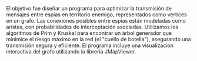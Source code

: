 El objetivo fue diseñar un programa para optimizar la transmisión de mensajes entre espías en territorio enemigo, representados como vértices en un grafo. Las conexiones posibles entre espías están modeladas como aristas, con probabilidades de interceptación asociadas. Utilizamos los algoritmos de Prim y Kruskal para encontrar un árbol generador que minimice el riesgo máximo en la red (el "cuello de botella"), asegurando una transmisión segura y eficiente. El programa incluye una visualización interactiva del grafo utilizando la librería JMapViewer.
